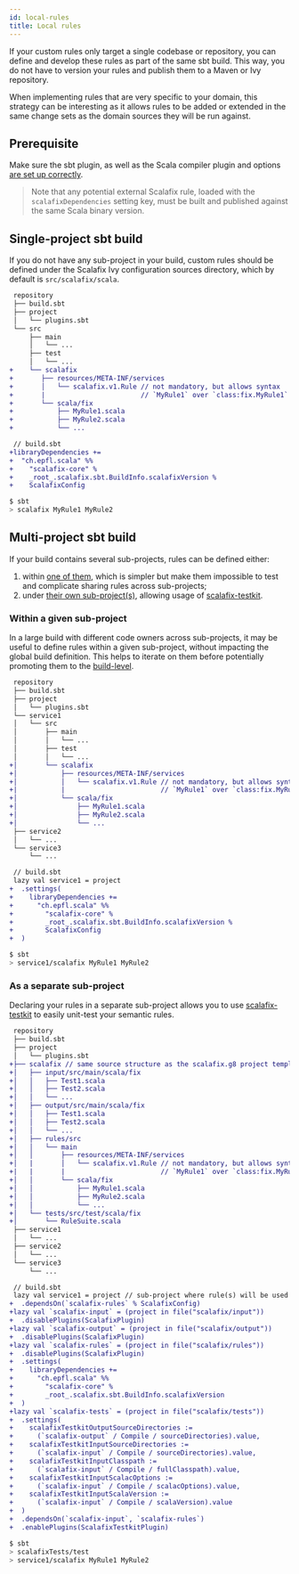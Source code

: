 ```yaml
---
id: local-rules
title: Local rules
---
```


If your custom rules only target a single codebase or repository, you can
define and develop these rules as part of the same sbt build. This way, you do
not have to version your rules and publish them to a Maven or Ivy repository.

When implementing rules that are very specific to your domain, this strategy
can be interesting as it allows rules to be added or extended in the same
change sets as the domain sources they will be run against.

## Prerequisite

Make sure the sbt plugin, as well as the Scala compiler plugin and options [are
set up correctly](../users/installation.md#sbt).

> Note that any potential external Scalafix rule, loaded with the
> `scalafixDependencies` setting key, must be built and published against the
> same Scala binary version.

## Single-project sbt build

If you do not have any sub-project in your build, custom rules should be
defined under the Scalafix Ivy configuration sources directory, which by
default is `src/scalafix/scala`.

```diff
 repository
 ├── build.sbt
 ├── project
 │   └── plugins.sbt
 └── src
     ├── main
     │   └── ...
     ├── test
     │   └── ...
+    └── scalafix
+       ├── resources/META-INF/services
+       │   └── scalafix.v1.Rule // not mandatory, but allows syntax
+       |                        // `MyRule1` over `class:fix.MyRule1`
+       └── scala/fix
+           ├── MyRule1.scala
+           ├── MyRule2.scala
+           └── ...
```

```diff
 // build.sbt
+libraryDependencies +=
+  "ch.epfl.scala" %%
+    "scalafix-core" %
+    _root_.scalafix.sbt.BuildInfo.scalafixVersion %
+    ScalafixConfig
```

```bash
$ sbt
> scalafix MyRule1 MyRule2
```

## Multi-project sbt build

If your build contains several sub-projects, rules can be defined either:

1. within [one of them](#within-a-given-sub-project), which is simpler but
   make them impossible to test and complicate sharing rules across
   sub-projects;
1. under [their own sub-project(s)](#as-a-separate-sub-project), allowing
   usage of [scalafix-testkit](setup.md).

### Within a given sub-project

In a large build with different code owners across sub-projects, it may
be useful to define rules within a given sub-project, without impacting the
global build definition. This helps to iterate on them before potentially
promoting them to the [build-level](#as-a-separate-sub-project).

```diff
 repository
 ├── build.sbt
 ├── project
 │   └── plugins.sbt
 └── service1
 │   └── src
 │       ├── main
 │       │   └── ...
 │       ├── test
 │       │   └── ...
+│       └── scalafix
+│           ├── resources/META-INF/services
+│           │   └── scalafix.v1.Rule // not mandatory, but allows syntax
+|           |                        // `MyRule1` over `class:fix.MyRule1`
+│           └── scala/fix
+│               ├── MyRule1.scala
+│               ├── MyRule2.scala
+│               └── ...
 ├── service2
 │   └── ...
 └── service3
     └── ...
```

```diff
 // build.sbt
 lazy val service1 = project
+  .settings(
+    libraryDependencies +=
+      "ch.epfl.scala" %%
+        "scalafix-core" %
+        _root_.scalafix.sbt.BuildInfo.scalafixVersion %
+        ScalafixConfig
+  )
```

```bash
$ sbt
> service1/scalafix MyRule1 MyRule2
```

### As a separate sub-project

Declaring your rules in a separate sub-project allows you to use
[scalafix-testkit](tutorial.md#write-unit-tests) to easily unit-test your
semantic rules.

```diff
 repository
 ├── build.sbt
 ├── project
 │   └── plugins.sbt
+├── scalafix // same source structure as the scalafix.g8 project template
+│   ├── input/src/main/scala/fix
+│   │   ├── Test1.scala
+│   │   ├── Test2.scala
+│   │   └── ...
+│   ├── output/src/main/scala/fix
+│   │   ├── Test1.scala
+│   │   ├── Test2.scala
+│   │   └── ...
+│   ├── rules/src
+│   │   └── main
+│   │       ├── resources/META-INF/services
+│   |       │   └── scalafix.v1.Rule // not mandatory, but allows syntax
+|   |       |                        // `MyRule1` over `class:fix.MyRule1`
+│   │       └── scala/fix
+│   │           ├── MyRule1.scala
+│   │           ├── MyRule2.scala
+│   │           └── ...
+│   └── tests/src/test/scala/fix
+│       └── RuleSuite.scala
 ├── service1
 │   └── ...
 ├── service2
 │   └── ...
 └── service3
     └── ...
```

```diff
 // build.sbt
 lazy val service1 = project // sub-project where rule(s) will be used
+  .dependsOn(`scalafix-rules` % ScalafixConfig)
+lazy val `scalafix-input` = (project in file("scalafix/input"))
+  .disablePlugins(ScalafixPlugin)
+lazy val `scalafix-output` = (project in file("scalafix/output"))
+  .disablePlugins(ScalafixPlugin)
+lazy val `scalafix-rules` = (project in file("scalafix/rules"))
+  .disablePlugins(ScalafixPlugin)
+  .settings(
+    libraryDependencies +=
+      "ch.epfl.scala" %%
+        "scalafix-core" %
+        _root_.scalafix.sbt.BuildInfo.scalafixVersion
+  )
+lazy val `scalafix-tests` = (project in file("scalafix/tests"))
+  .settings(
+    scalafixTestkitOutputSourceDirectories :=
+      (`scalafix-output` / Compile / sourceDirectories).value,
+    scalafixTestkitInputSourceDirectories :=
+      (`scalafix-input` / Compile / sourceDirectories).value,
+    scalafixTestkitInputClasspath :=
+      (`scalafix-input` / Compile / fullClasspath).value,
+    scalafixTestkitInputScalacOptions :=
+      (`scalafix-input` / Compile / scalacOptions).value,
+    scalafixTestkitInputScalaVersion :=
+      (`scalafix-input` / Compile / scalaVersion).value
+  )
+  .dependsOn(`scalafix-input`, `scalafix-rules`)
+  .enablePlugins(ScalafixTestkitPlugin)
```

```bash
$ sbt
> scalafixTests/test
> service1/scalafix MyRule1 MyRule2
```
